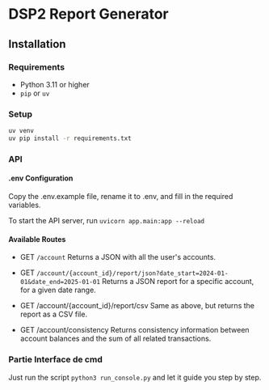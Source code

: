 # DSP2 Report Generator

## Installation

### Requirements
- Python 3.11 or higher
- `pip` or `uv`

### Setup

```bash
uv venv
uv pip install -r requirements.txt
```

### API

#### .env Configuration
Copy the .env.example file, rename it to .env, and fill in the required variables.

To start the API server, run `uvicorn app.main:app --reload`

#### Available Routes
- GET `/account`
Returns a JSON with all the user's accounts.

- GET `/account/{account_id}/report/json?date_start=2024-01-01&date_end=2025-01-01`
Returns a JSON report for a specific account, for a given date range.

- GET /account/{account_id}/report/csv
Same as above, but returns the report as a CSV file.

- GET /account/consistency
Returns consistency information between account balances and the sum of all related transactions.


### Partie Interface de cmd
Just run the script `python3 run_console.py` and let it guide you step by step.

